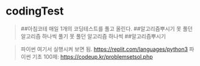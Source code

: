 # codingTest

> ##아침코테 매일 1개의 코딩테스트를 풀고 올린다.
> ##알고리즘뿌시기 못 풀던 알고리즘 하나씩 풀기
> 못 풀던 알고리즘 하나씩 ##알고리즘뿌시기

> 파이썬 여기서 실행시켜 보면 됨. https://replit.com/languages/python3
> 파이썬 기초 100제: https://codeup.kr/problemsetsol.php

